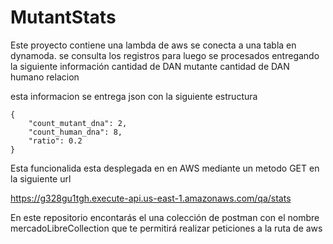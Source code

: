 # MutantStats
Este proyecto contiene una lambda de aws se conecta a una tabla en dynamoda.
se consulta los registros para luego se procesados entregando la siguiente información
cantidad de DAN mutante
cantidad de DAN humano 
relacion 

esta informacion se entrega json con la siguiente estructura

	{
		"count_mutant_dna": 2,
		"count_human_dna": 8,
		"ratio": 0.2
	}
	
Esta funcionalida esta desplegada en en AWS mediante un metodo GET en la siguiente url

https://g328gu1tgh.execute-api.us-east-1.amazonaws.com/qa/stats

En este repositorio encontarás el una colección de postman con el nombre mercadoLibreCollection que te permitirá realizar peticiones a la ruta de aws	